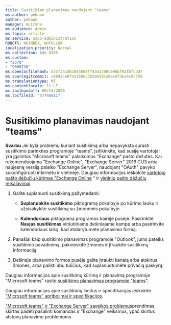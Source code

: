 ```yaml
---
title: Susitikimo planavimas naudojant "teams"
ms.author: pebaum
author: pebaum
manager: mnirkhe
ms.audience: Admin
ms.topic: article
ms.service: o365-administration
ROBOTS: NOINDEX, NOFOLLOW
localization_priority: Normal
ms.collection: Adm_O365
ms.custom:
- "2678"
- "9000736"
ms.openlocfilehash: d75f3a1d83845609ff4a41788ce9dbf92fbfc3d7
ms.sourcegitcommit: c6692ce0fa1358ec3529e59ca0ecdfdea4cdc759
ms.translationtype: MT
ms.contentlocale: lt-LT
ms.lasthandoff: 09/14/2020
ms.locfileid: "47746911"
---
```

# <a name="schedule-a-meeting-in-teams"></a>Susitikimo planavimas naudojant "teams"

**Svarbu** Jei kyla problemų kuriant susitikimą arba nepavyksta surasti susitikimo parinkties programoje "teams", įsitikinkite, kad susiję vartotojai yra įgalintos "Microsoft teams" palaikomos "Exchange" pašto dėžutės. Kai rekomenduojama "Exchange Online", "Exchange Server" 2016 CU3 arba naujesnę versiją palaiko "Exchange Server", naudojant "OAuth" pavyko sukonfigūruoti internetu ir vietinėje. Daugiau informacijos ieškokite [vartotojų pašto dėžučių kūrimas "Exchange Online](https://docs.microsoft.com/exchange/recipients-in-exchange-online/create-user-mailboxes) " ir [vietinių pašto dėžučių reikalavimai](https://docs.microsoft.com/microsoftteams/exchange-teams-interact#requirements-for-mailboxes-hosted-on-premises). 

1. Galite suplanuoti susitikimą pažymėdami:

    - **Suplanuokite susitikimo** piktogramą pokalbyje po kūrimo lauku ir užsisakykite susitikimą su žmonėmis pokalbyje.

    - **Kalendoriaus** piktograma programos kairėje pusėje. Pasirinkite **Naujas susitikimas** viršutiniame dešiniajame kampe arba pasirinkite kalendoriaus laiką, kad atidarytumėte planavimo formą.

2. Panašiai kaip susitikimo planavimas programoje "Outlook", jums pateiks susitikimo pavadinimą, pakvieskite žmones ir įtraukite susitikimų informaciją.

3. Dešinėje planavimo formos pusėje galite įtraukti kanalą arba atskirus žmones, arba palikti abu tuščius, kad suplanuotumėte privačią paskyrą.

Daugiau informacijos apie susitikimų kūrimą ir planavimą programoje "Microsoft teams" rasite [susitikimo planavimas programoje "teams](https://support.office.com/article/Schedule-a-meeting-in-Teams-943507a9-8583-4c58-b5d2-8ec8265e04e5)".

Daugiau informacijos apie susitikimų limitus ir specifikacijas ieškokite ["Microsoft teams" apribojimai ir specifikacijos](https://docs.microsoft.com/microsoftteams/limits-specifications-teams#meetings-and-calls).

["Microsoft teams" ir "Exchange Server" sąveikos problemų](https://docs.microsoft.com/microsoftteams/troubleshoot/known-issues/teams-exchange-interaction-issue)sprendimas, skirtas padėti pašalinti komandas ir "Exchange" veiksmus, ypač skirtus atstovų planavimo problemoms.